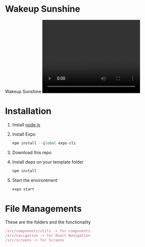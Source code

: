 # Wakeup Sunshine

Wakeup Sunshine
<video width="320" height="240" controls>
  <source src="https://github.com/deeppaz/WakeupSunshine/blob/upload-showup/wakeupsunshine.mp4" type="video/mp4">
</video>

# Installation

1. Install [node.js](https://nodejs.org/en/)
2. Install Expo

   ```jsx
   npm install --global expo-cli
   ```

3. Download this repo
4. Install deps on your template folder

   ```jsx
   npm install
   ```

5. Start the environtment

   ```jsx
   expo start
   ```

# File Managements

These are the folders and the functionality

```js
/src/components/utils -> for components
/src/navigation -> for React Navigation
/src/screens -> for Screens
```
